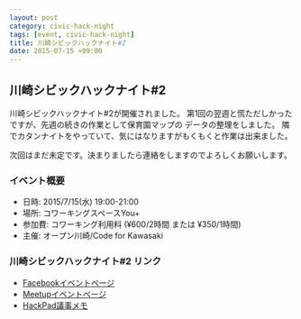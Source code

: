 ```yaml
---
layout: post
category: civic-hack-night
tags: [event, civic-hack-night]
title: 川崎シビックハックナイト#2
date: 2015-07-15 +09:00
---
```


川崎シビックハックナイト#2
----------------

川崎シビックハックナイト#2が開催されました。
第1回の翌週と慌ただしかったですが、先週の続きの作業として保育園マップの
データの整理をしました。
隣でカタンナイトをやっていて、気にはなりますがもくもくと作業は出来ました。

次回はまだ未定です。決まりましたら連絡をしますのでよろしくお願いします。

### イベント概要
* 日時: 2015/7/15(水) 19:00-21:00
* 場所: コワーキングスペースYou+
* 参加費: コワーキング利用料 (¥600/2時間 または ¥350/1時間)
* 主催: オープン川崎/Code for Kawasaki

### 川崎シビックハックナイト#2 リンク
- [Facebookイベントページ](https://www.facebook.com/events/111565939185185/)
- [Meetupイベントページ](http://www.meetup.com/open_kawasaki/events/223787026/)
- [HackPad議事メモ](https://openkawasaki.hackpad.com/2-6yl5f5EuA7Y)
